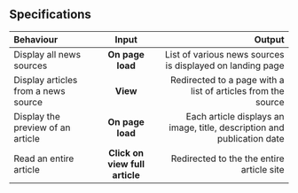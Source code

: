 ## Specifications
| Behaviour | Input | Output |
| :---------------- | :---------------: | ------------------: |
| Display all news sources | **On page load** | List of various news sources is displayed on landing page |
| Display articles from a news source | **View** | Redirected to a page with a list of articles from the source |
| Display the preview of an article | **On page load** | Each article displays an image, title, description and publication date |
| Read an entire article | **Click on view full article** | Redirected to the the entire article site |
